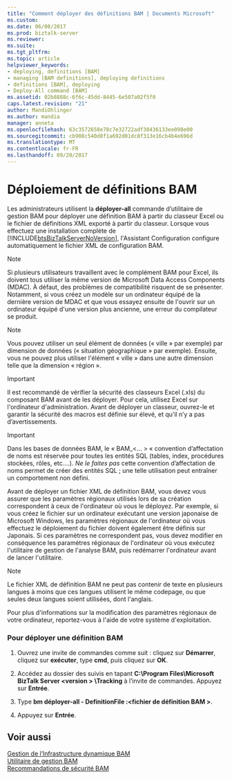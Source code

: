 ```yaml
---
title: "Comment déployer des définitions BAM | Documents Microsoft"
ms.custom: 
ms.date: 06/08/2017
ms.prod: biztalk-server
ms.reviewer: 
ms.suite: 
ms.tgt_pltfrm: 
ms.topic: article
helpviewer_keywords:
- deploying, definitions [BAM]
- managing [BAM definitions], deploying definitions
- definitions [BAM], deploying
- Deploy-All command [BAM]
ms.assetid: 02b8888c-6f6c-45dd-8445-6e507a02f5f0
caps.latest.revision: "21"
author: MandiOhlinger
ms.author: mandia
manager: anneta
ms.openlocfilehash: 63c3572658e78c7e32722adf38436133ee098e00
ms.sourcegitcommit: cb908c540d8f1a692d01dc8f313e16cb4b4e696d
ms.translationtype: MT
ms.contentlocale: fr-FR
ms.lasthandoff: 09/20/2017
---
```

# <a name="how-to-deploy-bam-definitions"></a>Déploiement de définitions BAM
Les administrateurs utilisent la **déployer-all** commande d’utilitaire de gestion BAM pour déployer une définition BAM à partir du classeur Excel ou le fichier de définitions XML exporté à partir du classeur. Lorsque vous effectuez une installation complète de [!INCLUDE[btsBizTalkServerNoVersion](../includes/btsbiztalkservernoversion-md.md)], l'Assistant Configuration configure automatiquement le fichier XML de configuration BAM.  
  
> [!NOTE]
>  Si plusieurs utilisateurs travaillent avec le complément BAM pour Excel, ils doivent tous utiliser la même version de Microsoft Data Access Components (MDAC). À défaut, des problèmes de compatibilité risquent de se présenter. Notamment, si vous créez un modèle sur un ordinateur équipé de la dernière version de MDAC et que vous essayez ensuite de l'ouvrir sur un ordinateur équipé d'une version plus ancienne, une erreur du compilateur se produit.  
  
> [!NOTE]
>  Vous pouvez utiliser un seul élément de données (« ville » par exemple) par dimension de données (« situation géographique » par exemple). Ensuite, vous ne pouvez plus utiliser l'élément « ville » dans une autre dimension telle que la dimension « région ».  
  
> [!IMPORTANT]
>  Il est recommandé de vérifier la sécurité des classeurs Excel (.xls) du composant BAM avant de les déployer. Pour cela, utilisez Excel sur l'ordinateur d'administration. Avant de déployer un classeur, ouvrez-le et garantir la sécurité des macros est définie sur élevé, et qu’il n’y a pas d’avertissements.  
  
> [!IMPORTANT]
>  Dans les bases de données BAM, le « BAM_\<... > « convention d’affectation de noms est réservée pour toutes les entités SQL (tables, index, procédures stockées, rôles, etc....). *Ne le faites pas* cette convention d’affectation de noms permet de créer des entités SQL ; une telle utilisation peut entraîner un comportement non défini.  
  
 Avant de déployer un fichier XML de définition BAM, vous devez vous assurer que les paramètres régionaux utilisés lors de sa création correspondent à ceux de l'ordinateur où vous le déployez. Par exemple, si vous créez le fichier sur un ordinateur exécutant une version japonaise de Microsoft Windows, les paramètres régionaux de l'ordinateur où vous effectuez le déploiement du fichier doivent également être définis sur Japonais. Si ces paramètres ne correspondent pas, vous devez modifier en conséquence les paramètres régionaux de l'ordinateur où vous exécutez l'utilitaire de gestion de l'analyse BAM, puis redémarrer l'ordinateur avant de lancer l'utilitaire.  
  
> [!NOTE]
>  Le fichier XML de définition BAM ne peut pas contenir de texte en plusieurs langues à moins que ces langues utilisent le même codepage, ou que seules deux langues soient utilisées, dont l'anglais.  
  
 Pour plus d'informations sur la modification des paramètres régionaux de votre ordinateur, reportez-vous à l'aide de votre système d'exploitation.  
  
### <a name="to-deploy-a-bam-definition"></a>Pour déployer une définition BAM  
  
1.  Ouvrez une invite de commandes comme suit : cliquez sur **Démarrer**, cliquez sur **exécuter**, type **cmd**, puis cliquez sur **OK**.  
  
2.  Accédez au dossier des suivis en tapant **C:\Program Files\Microsoft BizTalk Server \<version > \Tracking** à l’invite de commandes. Appuyez sur **Entrée**.  
  
3.  Type **bm déployer-all - DefinitionFile :\<fichier de définition BAM >**.  
  
4.  Appuyez sur **Entrée**.  
  
## <a name="see-also"></a>Voir aussi  
 [Gestion de l’Infrastructure dynamique BAM](../core/managing-the-bam-dynamic-infrastructure.md)   
 [Utilitaire de gestion BAM](../core/bam-management-utility.md)   
 [Recommandations de sécurité BAM](../core/bam-security-recommendations.md)